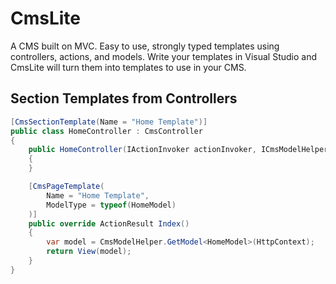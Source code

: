 CmsLite
=======================================
A CMS built on MVC. Easy to use, strongly typed templates using controllers, actions, and models. Write your templates in Visual Studio and CmsLite will turn them into templates to use in your CMS.

## Section Templates from Controllers

```csharp
[CmsSectionTemplate(Name = "Home Template")]
public class HomeController : CmsController
{
    public HomeController(IActionInvoker actionInvoker, ICmsModelHelper cmsModelHelper) : base(actionInvoker, cmsModelHelper)
    {
    }

    [CmsPageTemplate(
        Name = "Home Template",
        ModelType = typeof(HomeModel)
    )]
    public override ActionResult Index()
    {
        var model = CmsModelHelper.GetModel<HomeModel>(HttpContext);
        return View(model);
    }
}
```
